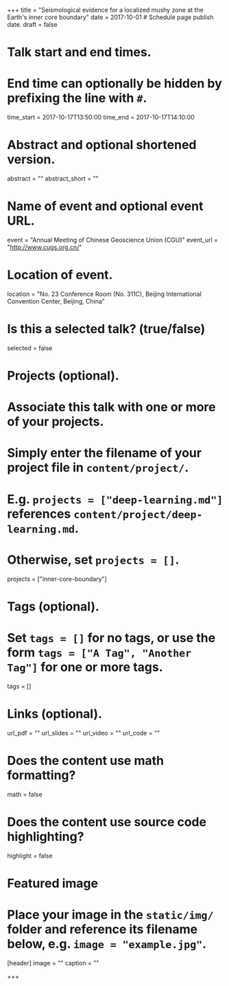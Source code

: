 +++
title = "Seismological evidence for a localized mushy zone at the Earth's inner core boundary"
date = 2017-10-01 # Schedule page publish date.
draft = false

# Talk start and end times.
#   End time can optionally be hidden by prefixing the line with `#`.
time_start = 2017-10-17T13:50:00
time_end = 2017-10-17T14:10:00

# Abstract and optional shortened version.
abstract = ""
abstract_short = ""

# Name of event and optional event URL.
event = "Annual Meeting of Chinese Geoscience Union (CGU)"
event_url = "http://www.cugs.org.cn/"

# Location of event.
location = "No. 23 Conference Room (No. 311C), Beijing International Convention Center, Beijing, China"

# Is this a selected talk? (true/false)
selected = false

# Projects (optional).
#   Associate this talk with one or more of your projects.
#   Simply enter the filename of your project file in `content/project/`.
#   E.g. `projects = ["deep-learning.md"]` references `content/project/deep-learning.md`.
#   Otherwise, set `projects = []`.
projects = ["inner-core-boundary"]

# Tags (optional).
#   Set `tags = []` for no tags, or use the form `tags = ["A Tag", "Another Tag"]` for one or more tags.
tags = []

# Links (optional).
url_pdf = ""
url_slides = ""
url_video = ""
url_code = ""

# Does the content use math formatting?
math = false

# Does the content use source code highlighting?
highlight = false

# Featured image
# Place your image in the `static/img/` folder and reference its filename below, e.g. `image = "example.jpg"`.
[header]
image = ""
caption = ""

+++
